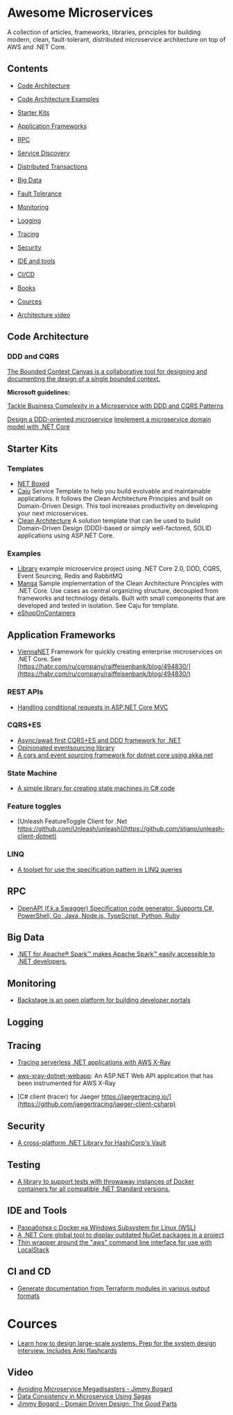 # Awesome Microservices

A collection of articles, frameworks, libraries, principles for building modern, clean, fault-tolerant, distributed microservice architecture on top of AWS and .NET Core. 

## Contents

* [Code Architecture](#codearchitecture)
* [Code Architecture Examples](#codearchitectureexamples)
* [Starter Kits](#starterkits)
* [Application Frameworks](#ApplicationFrameworks)
* [RPC](#rpc)
* [Service Discovery](#servicediscovery)
* [Distributed Transactions](#distributedtransactions)
* [Big Data](#bigdata)
* [Fault Tolerance](#faulttolerance)
* [Monitoring](#monitoring)
* [Logging](#logging)
* [Tracing](#tracing)
* [Security](#security)

* [IDE and tools](#ideandtools)
* [CI/CD](#ciandcd)

* [Books](#books)
* [Cources](#cources)
* [Architecture video](#video)

## Code Architecture

### DDD and CQRS

[The Bounded Context Canvas is a collaborative tool for designing and documenting the design of a single bounded context.](https://github.com/ddd-crew/bounded-context-canvas)

**Microsoft guidelines:**

[Tackle Business Complexity in a Microservice with DDD and CQRS Patterns](https://docs.microsoft.com/en-us/dotnet/architecture/microservices/microservice-ddd-cqrs-patterns/)

[Design a DDD-oriented microservice](https://docs.microsoft.com/en-us/dotnet/architecture/microservices/microservice-ddd-cqrs-patterns/ddd-oriented-microservice)
[Implement a microservice domain model with .NET Core](https://docs.microsoft.com/en-us/dotnet/architecture/microservices/microservice-ddd-cqrs-patterns/net-core-microservice-domain-model)

## Starter Kits

### Templates

* [NET Boxed](https://github.com/Dotnet-Boxed/Templates)
* [Caju](https://github.com/ivanpaulovich/dotnet-new-caju) Service Template to help you build evolvable and maintainable applications. It follows the Clean Architecture Principles and built on Domain-Driven Design. This tool increases productivity on developing your next microservices.
* [Clean Architecture](https://github.com/ardalis/CleanArchitecture) A solution template that can be used to build Domain-Driven Design (DDD)-based or simply well-factored, SOLID applications using ASP.NET Core.

### Examples

* [Library](https://github.com/lamondlu/Library) example microservice project using .NET Core 2.0, DDD, CQRS, Event Sourcing, Redis and RabbitMQ
* [Manga](https://github.com/ivanpaulovich/clean-architecture-manga) Sample implementation of the Clean Architecture Principles with .NET Core. Use cases as central organizing structure, decoupled from frameworks and technology details. Built with small components that are developed and tested in isolation. See Caju for template.
* [eShopOnContainers](https://github.com/dotnet-architecture/eShopOnContainers)

## Application Frameworks

* [ViennaNET](https://github.com/Raiffeisen-DGTL/ViennaNET) Framework for quickly creating enterprise microservices on .NET Core. See [https://habr.com/ru/company/raiffeisenbank/blog/494830/](https://habr.com/ru/company/raiffeisenbank/blog/494830/)

### REST APIs

* [Handling conditional requests in ASP.NET Core MVC](https://www.tpeczek.com/2017/11/handling-conditional-requests-in-aspnet.html)

### CQRS+ES

* [Async/await first CQRS+ES and DDD framework for .NET](https://github.com/eventflow/EventFlow)
* [Opinionated eventsourcing library](https://github.com/ProximoSrl/NStore)
* [A cqrs and event sourcing framework for dotnet core using akka.net](https://github.com/Lutando/Akkatecture)

### State Machine

* [A simple library for creating state machines in C# code](https://github.com/dotnet-state-machine/stateless)

### Feature toggles

* [Unleash FeatureToggle Client for .Net https://github.com/Unleash/unleash](https://github.com/stiano/unleash-client-dotnet)

### LINQ

* [A toolset for use the specification pattern in LINQ queries](https://github.com/navozenko/LinqSpecs)

## RPC

* [OpenAPI (f.k.a Swagger) Specification code generator. Supports C#, PowerShell, Go, Java, Node.js, TypeScript, Python, Ruby](https://github.com/Azure/autorest)

## Big Data

* [.NET for Apache® Spark™ makes Apache Spark™ easily accessible to .NET developers.](https://github.com/dotnet/spark)

## Monitoring

* [Backstage is an open platform for building developer portals](https://github.com/spotify/backstage)

## Logging

## Tracing

* [Tracing serverless .NET applications with AWS X-Ray](https://medium.com/@bacheric/tracing-serverless-net-applications-with-aws-x-ray-394b5e9f0d78)
* [aws-xray-dotnet-webapp](https://github.com/aws-samples/aws-xray-dotnet-webapp): An ASP.NET Web API application that has been instrumented for AWS X-Ray

* [C# client (tracer) for Jaeger https://jaegertracing.io/](https://github.com/jaegertracing/jaeger-client-csharp)

## Security

* [A cross-platform .NET Library for HashiCorp's Vault](https://github.com/VaultSharp/VaultSharp)

## Testing

* [A library to support tests with throwaway instances of Docker containers for all compatible .NET Standard versions.](https://github.com/HofmeisterAn/dotnet-testcontainers)

## IDE and Tools

* [Разработка с Docker на Windows Subsystem for Linux (WSL)](https://habr.com/ru/post/474346/)
* [A .NET Core global tool to display outdated NuGet packages in a project](https://github.com/jerriep/dotnet-outdated)
* [Thin wrapper around the "aws" command line interface for use with LocalStack](https://github.com/localstack/awscli-local)

## CI and CD

* [Generate documentation from Terraform modules in various output formats](https://github.com/segmentio/terraform-docs)

# Cources

* [Learn how to design large-scale systems. Prep for the system design interview. Includes Anki flashcards](https://github.com/donnemartin/system-design-primer)

## Video

* [Avoiding Microservice Megadisasters - Jimmy Bogard](https://www.youtube.com/watch?v=gfh-VCTwMw8)
* [Data Consistency in Microservice Using Sagas](https://www.youtube.com/watch?reload=9&v=txlSrGVCK18)
* [Jimmy Bogard - Domain Driven Design: The Good Parts](https://www.youtube.com/watch?v=L3SvIKdLt88)
